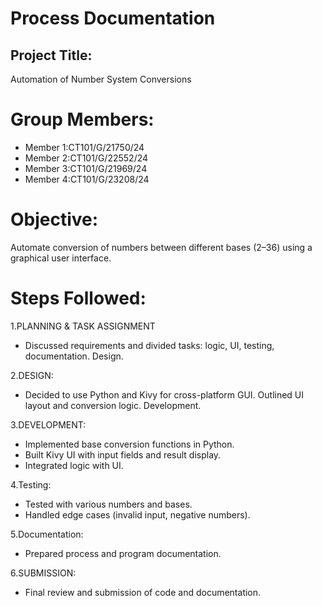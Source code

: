 # Process Documentation

## Project Title:
Automation of Number System Conversions

# Group Members:
* Member 1:CT101/G/21750/24
* Member 2:CT101/G/22552/24
* Member 3:CT101/G/21969/24
* Member 4:CT101/G/23208/24
# Objective:
Automate conversion of numbers between different bases (2–36) using a graphical user interface.

# Steps Followed:
1.PLANNING & TASK ASSIGNMENT 
* Discussed requirements and divided tasks: logic, UI, testing, documentation.
Design.

2.DESIGN:
* Decided to use Python and Kivy for cross-platform GUI.
Outlined UI layout and conversion logic.
Development.

3.DEVELOPMENT:
* Implemented base conversion functions in Python.
* Built Kivy UI with input fields and result display.
* Integrated logic with UI.

4.Testing:
* Tested with various numbers and bases.
* Handled edge cases (invalid input, negative numbers).

5.Documentation:
* Prepared process and program documentation.

6.SUBMISSION:
* Final review and submission of code and documentation.
